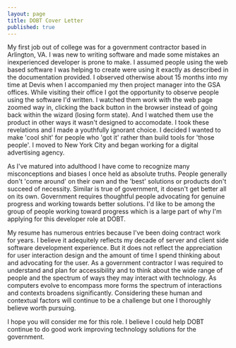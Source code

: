 ```yaml
--- 
layout: page
title: DOBT Cover Letter
published: true
---
```


My first job out of college was for a government contractor based in Arlington,
VA. I was new to writing software and made some mistakes an inexperienced
developer is prone to make. I assumed people using the web based software I was
helping to create were using it exactly as described in the documentation
provided. I observed otherwise about 15 months into my time at Devis when I
accompanied my then project manager into the GSA offices. While visiting their
office I got the opportunity to observe people using the software I'd written.
I watched them work with the web page zoomed way in, clicking the back button
in the browser instead of going back within the wizard (losing form state). And
I watched them use the product in other ways it wasn't designed to accomodate.
I took these revelations and I made a youthfully ignorant choice. I decided I
wanted to make 'cool shit' for people who 'got it' rather than build tools for
'those people'. I moved to New York City and began working for a digital
advertising agency.

As I've matured into adulthood I have come to recognize many misconceptions and
biases I once held as absolute truths. People generally don't 'come around' on
their own and the 'best' solutions or products don't succeed of necessity.
Similar is true of government, it doesn't get better all on its own. Government
requires thoughtful people advocating for genuine progress and working towards
better solutions. I'd like to be among the group of people working toward
progress which is a large part of why I'm applying for this developer role at
DOBT.

My resume has numerous entries because I've been doing contract work for years.
I believe it adequitely reflects my decade of server and client side software
development experience. But it does not reflect the appreciation for user
interaction design and the amount of time I spend thinking about and advocating
for the user. As a government contractor I was required to understand and plan
for accessibility and to think about the wide range of people and the spectrum
of ways they may interact with technology. As computers evolve to encompass
more forms the spectrum of interactions and contexts broadens significantly.
Considering these human and contextual factors will continue to be a challenge
but one I thoroughly believe worth pursuing.

I hope you will consider me for this role. I believe I could help DOBT continue
to do good work improving technology solutions for the government.
